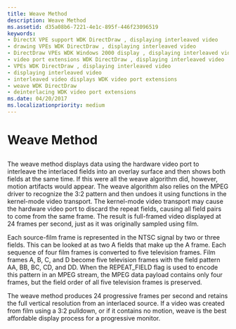 ```yaml
---
title: Weave Method
description: Weave Method
ms.assetid: d35a08b6-7221-4e1c-895f-446f23096519
keywords:
- DirectX VPE support WDK DirectDraw , displaying interleaved video
- drawing VPEs WDK DirectDraw , displaying interleaved video
- DirectDraw VPEs WDK Windows 2000 display , displaying interleaved video
- video port extensions WDK DirectDraw , displaying interleaved video
- VPEs WDK DirectDraw , displaying interleaved video
- displaying interleaved video
- interleaved video displays WDK video port extensions
- weave WDK DirectDraw
- deinterlacing WDK video port extensions
ms.date: 04/20/2017
ms.localizationpriority: medium
---
```


# Weave Method


## <span id="ddk_weave_method_gg"></span><span id="DDK_WEAVE_METHOD_GG"></span>


The weave method displays data using the hardware video port to interleave the interlaced fields into an overlay surface and then shows both fields at the same time. If this were all the weave algorithm did, however, motion artifacts would appear. The weave algorithm also relies on the MPEG driver to recognize the 3:2 pattern and then undoes it using functions in the kernel-mode video transport. The kernel-mode video transport may cause the hardware video port to discard the repeat fields, causing all field pairs to come from the same frame. The result is full-framed video displayed at 24 frames per second, just as it was originally sampled using film.

Each source-film frame is represented in the NTSC signal by two or three fields. This can be looked at as two A fields that make up the A frame. Each sequence of four film frames is converted to five television frames. Film frames A, B, C, and D become five television frames with the field pattern AA, BB, BC, CD, and DD. When the REPEAT\_FIELD flag is used to encode this pattern in an MPEG stream, the MPEG data payload contains only four frames, but the field order of all five television frames is preserved.

The weave method produces 24 progressive frames per second and retains the full vertical resolution from an interlaced source. If a video was created from film using a 3:2 pulldown, or if it contains no motion, weave is the best affordable display process for a progressive monitor.

 

 





